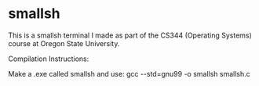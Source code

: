 # smallsh
This is a smallsh terminal I made as part of the CS344 (Operating Systems) course at Oregon State University.

Compilation Instructions:

Make a .exe called smallsh and use:
gcc --std=gnu99 -o smallsh smallsh.c
